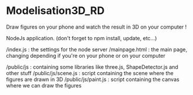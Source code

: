 # Modelisation3D_RD

Draw figures on your phone and watch the result in 3D on your computer !

NodeJs application. (don't forget to npm install, update, etc...)

/index.js : the settings for the node server
/mainpage.html : the main page, changing depending if you're on your phone or on your computer

/public/js : containing some libraries like three.js, ShapeDetector.js and other stuff
/public/js/scene.js : script containing the scene where the figures are drawn in 3D
/public/js/paint.js : script containing the canvas where we can draw the figures